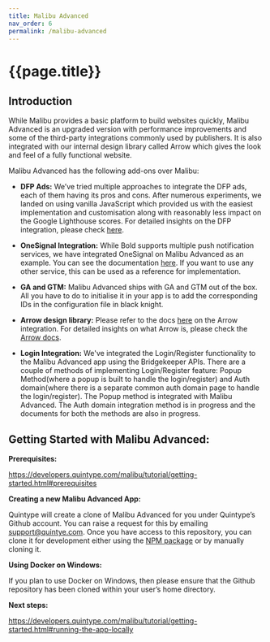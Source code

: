 ```yaml
---
title: Malibu Advanced
nav_order: 6
permalink: /malibu-advanced
---
```

# {{page.title}}

## Introduction

While Malibu provides a basic platform to build websites quickly, Malibu Advanced is an upgraded version with performance improvements and some of the third-party integrations commonly used by publishers. It is also integrated with our internal design library called Arrow which gives the look and feel of a fully functional website.

Malibu Advanced has the following add-ons over Malibu:

- **DFP Ads:** We’ve tried multiple approaches to integrate the DFP ads, each of them having its pros and cons. After numerous experiments, we landed on using vanilla JavaScript which provided us with the easiest implementation and customisation along with reasonably less impact on the Google Lighthouse scores. For detailed insights on the DFP integration, please check [here](https://developers.quintype.com/malibu/tutorial/dfp-ads.html).

- **OneSignal Integration:** While Bold supports multiple push notification services, we have integrated OneSignal on Malibu Advanced as an example. You can see the documentation [here](https://developers.quintype.com/malibu/tutorial/onesignal.html). If you want to use any other service, this can be used as a reference for implementation.

- **GA and GTM:** Malibu Advanced ships with GA and GTM out of the box. All you have to do to initialise it in your app is to add the corresponding IDs in the configuration file in black knight.

- **Arrow design library:** Please refer to the docs [here](https://developers.quintype.com/malibu/tutorial/arrow-integration-malibu-advanced.html) on the Arrow integration.
For detailed insights on what Arrow is, please check the [Arrow docs](https://developers.quintype.com/quintype-node-arrow/?path=/story/introduction--getting-started).

- **Login Integration:** We've integrated the Login/Register functionality to the Malibu Advanced app using the Bridgekeeper APIs. There are a couple of methods of implementing Login/Register feature: Popup Method(where a popup is built to handle the login/register) and Auth domain(where there is a separate common auth domain page to handle the login/register). The Popup method is integrated with Malibu Advanced. The Auth domain integration method is in progress and the documents for both the methods are also in progress.


## Getting Started with Malibu Advanced:

**Prerequisites:**

https://developers.quintype.com/malibu/tutorial/getting-started.html#prerequisites

**Creating a new Malibu Advanced App:**

Quintype will create a clone of Malibu Advanced for you under Quintype’s Github account. You can raise a request for this by emailing <support@quintye.com>. Once you have access to this repository, you can clone it for development either using the [NPM package](https://www.npmjs.com/package/@quintype/create-malibu-app) or by manually cloning it.

**Using Docker on Windows:**

If you plan to use Docker on Windows, then please ensure that the Github repository has been cloned within your user’s home directory.

**Next steps:**

https://developers.quintype.com/malibu/tutorial/getting-started.html#running-the-app-locally
